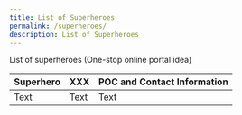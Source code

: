 ```yaml
---
title: List of Superheroes
permalink: /superheroes/
description: List of Superheroes
---
```

List of superheroes (One-stop online portal idea)


| Superhero | XXX | POC and Contact Information |
| -------- | -------- | -------- |
| Text     | Text     | Text     |
